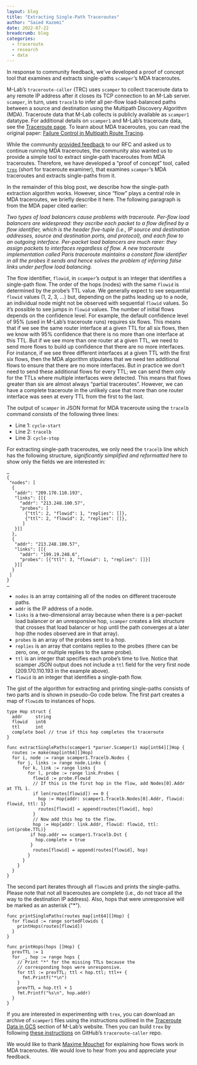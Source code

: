 ```yaml
---
layout: blog
title: "Extracting Single-Path Traceroutes"
author: "Saied Kazemi"
date: 2022-07-22
breadcrumb: blog
categories:
  - traceroute
  - research
  - data
---
```


In response to community feedback, we've developed a proof of concept tool that examines and extracts single-paths <code>scamper</code>‘s MDA traceroutes. <!--more-->



M-Lab’s `traceroute-caller` (TRC) uses `scamper` to collect traceroute data to any remote IP address after it closes its TCP connection to an M-Lab server. `scamper`, in turn, uses `tracelb` to infer all per-flow load-balanced paths between a source and destination using the Multipath Discovery Algorithm (MDA).  Traceroute data that M-Lab collects is publicly available as `scamper1` datatype.  For additional details on `scamper1` and M-Lab’s traceroute data, see the [Traceroute page](https://www.measurementlab.net/tests/traceroute/).  To learn about MDA traceroutes, you can read the original paper: [Failure Control in Multipath Route Tracing](http://citeseerx.ist.psu.edu/viewdoc/download?doi=10.1.1.169.7024&rep=rep1&type=pdf).

While the community [provided feedback](https://www.measurementlab.net/blog/traceroute-access-and-rfc-results/#traceroute-format-change-rfc-results) to our RFC and asked us to continue running MDA traceroutes, the community also wanted us to provide a simple tool to extract single-path traceroutes from MDA traceroutes.  Therefore, we have developed a “proof of concept” tool, called [`trex`](https://github.com/m-lab/traceroute-caller/#traceroute-examiner-tool-trex) (short for traceroute examiner), that examines <code>scamper</code>‘s MDA traceroutes and extracts single-paths from it.

In the remainder of this blog post, we describe how the single-path extraction algorithm works. However, since “flow” plays a central role in MDA traceroutes, we briefly describe it here.  The following paragraph is from the MDA paper cited earlier:


_Two types of load balancers cause problems with traceroute.  Per-flow load balancers are widespread: they ascribe each packet to a flow defined by a flow identifier, which is the header five-tuple (i.e., IP source and destination addresses, source and destination ports, and protocol), and each flow to an outgoing interface. Per-packet load balancers are much rarer: they assign packets to interfaces regardless of flow.  A new traceroute implementation called Paris traceroute maintains a constant flow identifier in all the probes it sends and hence solves the problem of inferring false links under perflow load balancing._

The flow identifier, `flowid`, in `scamper`’s output is an integer that identifies a single-path flow. The order of the hops (nodes) with the same `flowid` is determined by the probe’s TTL value.  We generally expect to see sequential `flowid` values (1, 2, 3, …) but, depending on the paths leading up to a node, an individual node might not be observed with sequential `flowid` values.  So it’s possible to see jumps in `flowid` values. The number of initial flows depends on the confidence level.  For example, the default confidence level of 95% (used in M-Lab’s traceroute runs) requires six flows.  This means that if we see the same router interface at a given TTL for all six flows, then we know with 95% confidence that there is no more than one interface at this TTL.  But if we see more than one router at a given TTL, we need to send more flows to build up confidence that there are no more interfaces.  For instance, if we see three different interfaces at a given TTL with the first six flows, then the MDA algorithm stipulates that we need ten additional flows to ensure that there are no more interfaces.  But in practice we don’t need to send these additional flows for every TTL; we can send them only for the TTLs where multiple interfaces were detected.  This means that flows greater than six are almost always “partial traceroutes”.  However, we can have a complete traceroute in the unlikely case that more than one router interface was seen at every TTL from the first to the last.

The output of `scamper` in JSON format for MDA traceroute using the `tracelb` command consists of the following three lines:



* Line 1: `cycle-start`
* Line 2: `tracelb`
* Line 3: `cycle-stop`

For extracting single-path traceroutes, we only need the `tracelb` line which has the following structure, _significantly simplified and reformatted_ here to show only the fields we are interested in:


```
…
{
 "nodes": [
  { 
   "addr": "209.170.110.193",
   "links": [[{
     "addr": "213.248.100.57", 
     "probes": [
       {"ttl": 2, "flowid": 1, "replies": []},
       {"ttl": 2, "flowid": 2, "replies": []},
      ]
   }]]
  },
  {
   "addr": "213.248.100.57",
   "links": [[{
     "addr": "199.19.248.6", 
     "probes": [{"ttl": 3, "flowid": 1, "replies": []}]
   }]]
  } 
 ]  
}
…

```



* `nodes` is an array containing all of the nodes on different traceroute paths.
* `addr` is the IP address of a node.
* `links` is a two-dimensional array because when there is a per-packet load balancer or an unresponsive hop, `scamper` creates a link structure that crosses that load balancer or hop until the path converges at a later hop (the nodes observed are in that array).
* `probes` is an array of the probes sent to a hop.
* `replies` is an array that contains replies to the probes (there can be zero, one, or multiple replies to the same probe).
* `ttl` is an integer that specifies each probe’s time to live.  Notice that scamper JSON output does not include a `ttl` field for the very first node (209.170.110.193 in the example above).
* `flowid` is an integer that identifies a single-path flow.

The gist of the algorithm for extracting and printing single-paths consists of two parts and is shown in pseudo-Go code below.  The first part creates a map of `flowid`s to instances of hops.


```
type Hop struct {
  addr     string
  flowid   int6
  ttl      int
  complete bool // true if this hop completes the traceroute
}

func extractSinglePaths(scamper1 *parser.Scamper1) map[int64][]Hop {
  routes := make(map[int64][]Hop)
  for i, node := range scamper1.Tracelb.Nodes {
    for j, links := range node.Links {
      for k, link := range links {
        for l, probe := range link.Probes {
          flowid := probe.Flowid        
          // If this is the first hop in the flow, add Nodes[0].Addr at TTL 1.
          if len(routes[flowid]) == 0 { 
            hop := Hop{addr: scamper1.Tracelb.Nodes[0].Addr, flowid: flowid, ttl: 1}
            routes[flowid] = append(routes[flowid], hop)
          }                             
          // Now add this hop to the flow.              
          hop := Hop{addr: link.Addr, flowid: flowid, ttl: int(probe.TTL)}
         if hop.addr == scamper1.Tracelb.Dst {
           hop.complete = true
         }
          routes[flowid] = append(routes[flowid], hop) 
        }                       
      }                 
    }           
  }     
}
```


The second part iterates through all `flowid`s and prints the single-paths.  Please note that not all traceroutes are complete (i.e., do not trace all the way to the destination IP address).  Also, hops that were unresponsive will be marked as an asterisk ("*").


```
func printSinglePaths(routes map[int64][]Hop) {
  for flowid := range sortedFlowids {
    printHops(routes[flowid])
  }             
}

func printHops(hops []Hop) {
  prevTTL := 1
  for _, hop := range hops {
    // Print "*" for the missing TTLs because the 
    // corresponding hops were unresponsive.
    for ttl := prevTTL; ttl < hop.ttl; ttl++ {
      fmt.Printf("*\n")  
    }           
    prevTTL = hop.ttl + 1 
    fmt.Printf("%s\n", hop.addr)      
  }
}     
```


If you are interested in experimenting with `trex`, you can download an archive of `scamper1` files using the instructions outlined in the [Traceroute Data in GCS](https://www.measurementlab.net/tests/traceroute/#traceroute-data-in-gcs) section of M-Lab’s website.  Then you can build `trex` by following [these instructions](https://github.com/m-lab/traceroute-caller/#traceroute-examiner-tool-trex) on GitHub’s `traceroute-caller` repo.

We would like to thank [Maxime Mouchet](https://www.maxmouchet.com/) for explaining how flows work in MDA traceroutes.  We would love to hear from you and appreciate your feedback.
